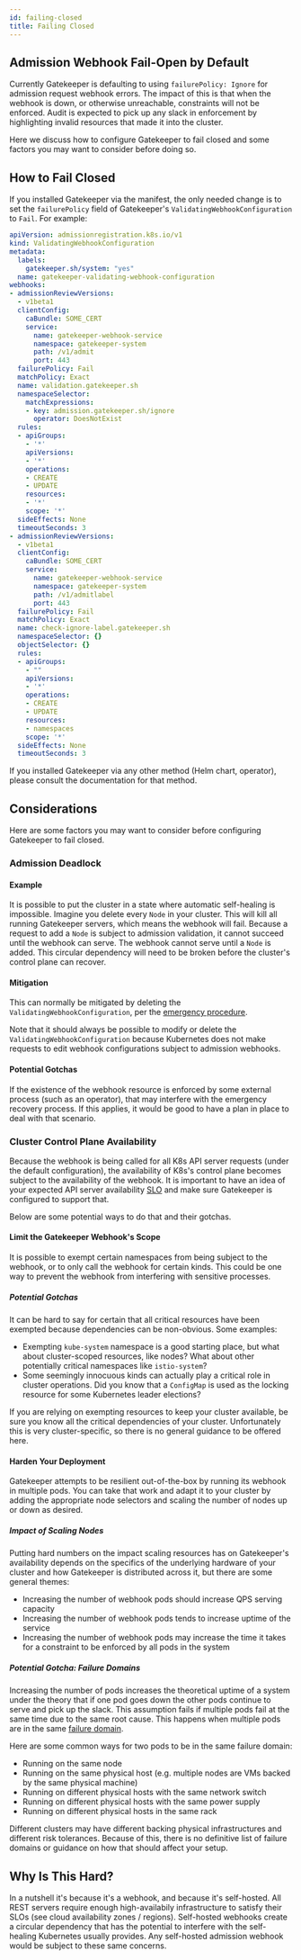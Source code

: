 ```yaml
---
id: failing-closed
title: Failing Closed
---
```


## Admission Webhook Fail-Open by Default

Currently Gatekeeper is defaulting to using `failurePolicy: Ignore` for admission request webhook errors. The impact of this is that when the webhook is down, or otherwise unreachable, constraints will not be enforced. Audit is expected to pick up any slack in enforcement by highlighting invalid resources that made it into the cluster.

Here we discuss how to configure Gatekeeper to fail closed and some factors you may want to consider before doing so.

## How to Fail Closed

If you installed Gatekeeper via the manifest, the only needed change is to set the `failurePolicy` field of Gatekeeper's `ValidatingWebhookConfiguration` to `Fail`. For example:


```yaml
apiVersion: admissionregistration.k8s.io/v1
kind: ValidatingWebhookConfiguration
metadata:
  labels:
    gatekeeper.sh/system: "yes"
  name: gatekeeper-validating-webhook-configuration
webhooks:
- admissionReviewVersions:
  - v1beta1
  clientConfig:
    caBundle: SOME_CERT
    service:
      name: gatekeeper-webhook-service
      namespace: gatekeeper-system
      path: /v1/admit
      port: 443
  failurePolicy: Fail
  matchPolicy: Exact
  name: validation.gatekeeper.sh
  namespaceSelector:
    matchExpressions:
    - key: admission.gatekeeper.sh/ignore
      operator: DoesNotExist
  rules:
  - apiGroups:
    - '*'
    apiVersions:
    - '*'
    operations:
    - CREATE
    - UPDATE
    resources:
    - '*'
    scope: '*'
  sideEffects: None
  timeoutSeconds: 3
- admissionReviewVersions:
  - v1beta1
  clientConfig:
    caBundle: SOME_CERT
    service:
      name: gatekeeper-webhook-service
      namespace: gatekeeper-system
      path: /v1/admitlabel
      port: 443
  failurePolicy: Fail
  matchPolicy: Exact
  name: check-ignore-label.gatekeeper.sh
  namespaceSelector: {}
  objectSelector: {}
  rules:
  - apiGroups:
    - ""
    apiVersions:
    - '*'
    operations:
    - CREATE
    - UPDATE
    resources:
    - namespaces
    scope: '*'
  sideEffects: None
  timeoutSeconds: 3
```

If you installed Gatekeeper via any other method (Helm chart, operator), please consult the documentation for that method.

## Considerations

Here are some factors you may want to consider before configuring Gatekeeper to fail closed.

### Admission Deadlock

#### Example

It is possible to put the cluster in a state where automatic self-healing is impossible. Imagine you delete every `Node` in your cluster. This will kill all running Gatekeeper servers, which means the webhook will fail. Because a request to add a `Node` is subject to admission validation, it cannot succeed until the webhook can serve. The webhook cannot serve until a `Node` is added. This circular dependency will need to be broken before the cluster's control plane can recover.

#### Mitigation

This can normally be mitigated by deleting the `ValidatingWebhookConfiguration`, per the [emergency procedure](emergency.md).

Note that it should always be possible to modify or delete the `ValidatingWebhookConfiguration` because Kubernetes does not make requests to edit webhook configurations subject to admission webhooks.

#### Potential Gotchas

If the existence of the webhook resource is enforced by some external process (such as an operator), that may interfere with the emergency recovery process. If this applies, it would be good to have a plan in place to deal with that scenario.

### Cluster Control Plane Availability

Because the webhook is being called for all K8s API server requests (under the default configuration), the availability of K8s's control plane becomes subject to the availability of the webhook. It is important to have an idea of your expected API server availability [SLO](https://en.wikipedia.org/wiki/Service-level_objective) and make sure Gatekeeper is configured to support that.

Below are some potential ways to do that and their gotchas.

#### Limit the Gatekeeper Webhook's Scope

It is possible to exempt certain namespaces from being subject to the webhook, or to only call the webhook for certain kinds. This could be one way to prevent the webhook from interfering with sensitive processes.

##### Potential Gotchas

It can be hard to say for certain that all critical resources have been exempted because dependencies can be non-obvious. Some examples:

- Exempting `kube-system` namespace is a good starting place, but what about cluster-scoped resources, like nodes? What about other potentially critical namespaces like `istio-system`?
- Some seemingly innocuous kinds can actually play a critical role in cluster operations. Did you know that a `ConfigMap` is used as the locking resource for some Kubernetes leader elections?

If you are relying on exempting resources to keep your cluster available, be sure you know all the critical dependencies of your cluster. Unfortunately this is very cluster-specific, so there is no general guidance to be offered here.

#### Harden Your Deployment

Gatekeeper attempts to be resilient out-of-the-box by running its webhook in multiple pods. You can take that work and adapt it to your cluster by adding the appropriate node selectors and scaling the number of nodes up or down as desired.

##### Impact of Scaling Nodes

Putting hard numbers on the impact scaling resources has on Gatekeeper's availability depends on the specifics of the underlying hardware of your cluster and how Gatekeeper is distributed across it, but there are some general themes:

- Increasing the number of webhook pods should increase QPS serving capacity
- Increasing the number of webhook pods tends to increase uptime of the service
- Increasing the number of webhook pods may increase the time it takes for a constraint to be enforced by all pods in the system

##### Potential Gotcha: Failure Domains

Increasing the number of pods increases the theoretical uptime of a system under the theory that if one pod goes down the other pods continue to serve and pick up the slack. This assumption fails if multiple pods fail at the same time due to the same root cause. This happens when multiple pods are in the same [failure domain](https://en.wikipedia.org/wiki/Failure_domain#:~:text=In%20computing%2C%20a%20failure%20domain,of%20infrastructure%20that%20could%20fail.).

Here are some common ways for two pods to be in the same failure domain:

- Running on the same node
- Running on the same physical host (e.g. multiple nodes are VMs backed by the same physical machine)
- Running on different physical hosts with the same network switch
- Running on different physical hosts with the same power supply
- Running on different physical hosts in the same rack

Different clusters may have different backing physical infrastructures and different risk tolerances. Because of this, there is no definitive list of failure domains or guidance on how that should affect your setup.

## Why Is This Hard?

In a nutshell it's because it's a webhook, and because it's self-hosted. All REST servers require enough high-availabily infrastructure to satisfy their SLOs (see cloud availability zones / regions). Self-hosted webhooks create a circular dependency that has the potential to interfere with the self-healing Kubernetes usually provides. Any self-hosted admission webhook would be subject to these same concerns.
